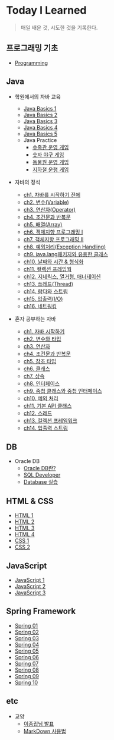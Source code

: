 # Today I Learned

> 매일 배운 것, 시도한 것을 기록한다.

## 프로그래밍 기초
- [Programming](https://github.com/paikjonghun/TIL/blob/main/Java/Programming.md)

## Java

- 학원에서의 자바 교육
  - [Java Basics 1](https://github.com/paikjonghun/TIL/blob/main/Java/Java-Basics/Java-Basics1.md)
  - [Java Basics 2](https://github.com/paikjonghun/TIL/blob/main/Java/Java-Basics/Java-Basics2.md)
  - [Java Basics 3](https://github.com/paikjonghun/TIL/blob/main/Java/Java-Basics/Java-Basics3.md)
  - [Java Basics 4](https://github.com/paikjonghun/TIL/blob/main/Java/Java-Basics/Java-Basics4.md)
  - [Java Basics 5](https://github.com/paikjonghun/TIL/blob/main/Java/Java-Basics/Java-Basics5.md)
  - Java Practice
      - [수족관 운영 게임](https://github.com/paikjonghun/TIL/blob/main/Java/Java-Practice/Fish-Port.md)
      - [숫자 야구 게임](https://github.com/paikjonghun/TIL/blob/main/Java/Java-Practice/Number-Baseball.md)
      - [동물원 운영 게임](https://github.com/paikjonghun/TIL/blob/main/Java/Java-Practice/Zoo.md)
      - [지하철 운행 게임](https://github.com/paikjonghun/TIL/blob/main/Java/Java-Practice/subway.md)

- 자바의 정석
  - [ch1. 자바를 시작하기 전에](https://github.com/paikjonghun/TIL/blob/main/Java/%EC%9E%90%EB%B0%94%EC%9D%98-%EC%A0%95%EC%84%9D/ch1.md)
  - [ch2. 변수(Variable)](https://github.com/paikjonghun/TIL/blob/main/Java/%EC%9E%90%EB%B0%94%EC%9D%98-%EC%A0%95%EC%84%9D/ch2.md)
  - [ch3. 연산자(Operator)](https://github.com/paikjonghun/TIL/blob/main/Java/%EC%9E%90%EB%B0%94%EC%9D%98-%EC%A0%95%EC%84%9D/ch3.md)
  - [ch4. 조건문과 반복문](https://github.com/paikjonghun/TIL/blob/main/Java/%EC%9E%90%EB%B0%94%EC%9D%98-%EC%A0%95%EC%84%9D/ch4.md)
  - [ch5. 배열(Array)](https://github.com/paikjonghun/TIL/blob/main/Java/%EC%9E%90%EB%B0%94%EC%9D%98-%EC%A0%95%EC%84%9D/ch5.md)
  - [ch6. 객체지향 프로그래밍 I](https://github.com/paikjonghun/TIL/blob/main/Java/%EC%9E%90%EB%B0%94%EC%9D%98-%EC%A0%95%EC%84%9D/ch6.md)
  - [ch7. 객체지향 프로그래밍 II](https://github.com/paikjonghun/TIL/blob/main/Java/%EC%9E%90%EB%B0%94%EC%9D%98-%EC%A0%95%EC%84%9D/ch7.md)
  - [ch8. 예외처리(Exception Handling)](https://github.com/paikjonghun/TIL/blob/main/Java/%EC%9E%90%EB%B0%94%EC%9D%98-%EC%A0%95%EC%84%9D/ch8.md)
  - [ch9. java.lang패키지와 유용한 클래스](https://github.com/paikjonghun/TIL/blob/main/Java/%EC%9E%90%EB%B0%94%EC%9D%98-%EC%A0%95%EC%84%9D/ch9.md)
  - [ch10. 날짜와 시간 & 형식화](https://github.com/paikjonghun/TIL/blob/main/Java/%EC%9E%90%EB%B0%94%EC%9D%98-%EC%A0%95%EC%84%9D/ch10.md)
  - [ch11. 컬렉션 프레임웍](https://github.com/paikjonghun/TIL/blob/main/Java/%EC%9E%90%EB%B0%94%EC%9D%98-%EC%A0%95%EC%84%9D/ch11.md)
  - [ch12. 지네릭스, 열거형, 애너테이션](https://github.com/paikjonghun/TIL/blob/main/Java/%EC%9E%90%EB%B0%94%EC%9D%98-%EC%A0%95%EC%84%9D/ch12.md)
  - [ch13. 쓰레드(Thread)](https://github.com/paikjonghun/TIL/blob/main/Java/%EC%9E%90%EB%B0%94%EC%9D%98-%EC%A0%95%EC%84%9D/ch13.md)
  - [ch14. 람다와 스트림](https://github.com/paikjonghun/TIL/blob/main/Java/%EC%9E%90%EB%B0%94%EC%9D%98-%EC%A0%95%EC%84%9D/ch14.md)
  - [ch15. 입출력(I/O)]()
  - [ch16. 네트워킹]()

- 혼자 공부하는 자바
  - [ch1. 자바 시작하기](https://github.com/paikjonghun/TIL/blob/main/Java/%ED%98%BC%EC%9E%90-%EA%B3%B5%EB%B6%80%ED%95%98%EB%8A%94-%EC%9E%90%EB%B0%94/chap01.md)
  - [ch2. 변수와 타입](https://github.com/paikjonghun/TIL/blob/main/Java/%ED%98%BC%EC%9E%90-%EA%B3%B5%EB%B6%80%ED%95%98%EB%8A%94-%EC%9E%90%EB%B0%94/chap02.md)
  - [ch3. 연산자](https://github.com/paikjonghun/TIL/blob/main/Java/%ED%98%BC%EC%9E%90-%EA%B3%B5%EB%B6%80%ED%95%98%EB%8A%94-%EC%9E%90%EB%B0%94/chap03.md)
  - [ch4. 조건문과 반복문](https://github.com/paikjonghun/TIL/blob/main/Java/%ED%98%BC%EC%9E%90-%EA%B3%B5%EB%B6%80%ED%95%98%EB%8A%94-%EC%9E%90%EB%B0%94/chap04.md)
  - [ch5. 참조 타입](https://github.com/paikjonghun/TIL/blob/main/Java/%ED%98%BC%EC%9E%90-%EA%B3%B5%EB%B6%80%ED%95%98%EB%8A%94-%EC%9E%90%EB%B0%94/chap05.md)
  - [ch6. 클래스](https://github.com/paikjonghun/TIL/blob/main/Java/%ED%98%BC%EC%9E%90-%EA%B3%B5%EB%B6%80%ED%95%98%EB%8A%94-%EC%9E%90%EB%B0%94/chap06.md)
  - [ch7. 상속](https://github.com/paikjonghun/TIL/blob/main/Java/%ED%98%BC%EC%9E%90-%EA%B3%B5%EB%B6%80%ED%95%98%EB%8A%94-%EC%9E%90%EB%B0%94/chap07.md)
  - [ch8. 인터페이스](https://github.com/paikjonghun/TIL/blob/main/Java/%ED%98%BC%EC%9E%90-%EA%B3%B5%EB%B6%80%ED%95%98%EB%8A%94-%EC%9E%90%EB%B0%94/chap08.md)
  - [ch9. 중첩 클래스와 중첩 인터페이스](https://github.com/paikjonghun/TIL/blob/main/Java/%ED%98%BC%EC%9E%90-%EA%B3%B5%EB%B6%80%ED%95%98%EB%8A%94-%EC%9E%90%EB%B0%94/chap09.md)
  - [ch10. 예외 처리](https://github.com/paikjonghun/TIL/blob/main/Java/%ED%98%BC%EC%9E%90-%EA%B3%B5%EB%B6%80%ED%95%98%EB%8A%94-%EC%9E%90%EB%B0%94/chap10.md)
  - [ch11. 기본 API 클래스](https://github.com/paikjonghun/TIL/blob/main/Java/%ED%98%BC%EC%9E%90-%EA%B3%B5%EB%B6%80%ED%95%98%EB%8A%94-%EC%9E%90%EB%B0%94/chap11.md)
  - [ch12. 스레드](https://github.com/paikjonghun/TIL/blob/main/Java/%ED%98%BC%EC%9E%90-%EA%B3%B5%EB%B6%80%ED%95%98%EB%8A%94-%EC%9E%90%EB%B0%94/chap12.md)
  - [ch13. 컬렉션 프레임워크]()
  - [ch14. 입출력 스트림]()


## DB

- Oracle DB
  - [Oracle DB란?](https://github.com/paikjonghun/TIL/blob/main/Database/Oracle-Database.md)
  - [SQL Developer](https://github.com/paikjonghun/TIL/blob/main/Database/SQL-Developer.md)
  - [Database 실습](https://github.com/paikjonghun/TIL/blob/main/Database/Oracle-Database-Exam.md)

## HTML & CSS

- [HTML 1](https://github.com/paikjonghun/TIL/blob/main/HTML%26CSS/HTML1.md)
- [HTML 2](https://github.com/paikjonghun/TIL/blob/main/HTML%26CSS/HTML2.md)
- [HTML 3](https://github.com/paikjonghun/TIL/blob/main/HTML%26CSS/HTML3.md)
- [HTML 4](https://github.com/paikjonghun/TIL/blob/main/HTML%26CSS/HTML4.md)
- [CSS 1](https://github.com/paikjonghun/TIL/blob/main/HTML%26CSS/CSS1.md)
- [CSS 2](https://github.com/paikjonghun/TIL/blob/main/HTML%26CSS/CSS2.md)

## JavaScript

- [JavaScript 1](https://github.com/paikjonghun/TIL/blob/main/JavaScript/JavaScript1.md)
- [JavaScript 2](https://github.com/paikjonghun/TIL/blob/main/JavaScript/JavaScript2.md)
- [JavaScript 3](https://github.com/paikjonghun/TIL/blob/main/JavaScript/JavaScript3.md)

## Spring Framework

- [Spring 01](https://github.com/paikjonghun/TIL/blob/main/Spring/Spring01.md)
- [Spring 02](https://github.com/paikjonghun/TIL/blob/main/Spring/Spring02.md)
- [Spring 03](https://github.com/paikjonghun/TIL/blob/main/Spring/Spring03.md)
- [Spring 04](https://github.com/paikjonghun/TIL/blob/main/Spring/Spring04.md)
- [Spring 05](https://github.com/paikjonghun/TIL/blob/main/Spring/Spring05.md)
- [Spring 06](https://github.com/paikjonghun/TIL/blob/main/Spring/Spring06.md)
- [Spring 07](https://github.com/paikjonghun/TIL/blob/main/Spring/Spring07.md)
- [Spring 08](https://github.com/paikjonghun/TIL/blob/main/Spring/Spring08.md)
- [Spring 09](https://github.com/paikjonghun/TIL/blob/main/Spring/Spring09.md)
- [Spring 10](https://github.com/paikjonghun/TIL/blob/main/Spring/Spring10.md)


## etc

- 교양
    - [이종립님 발표](https://github.com/paikjonghun/TIL/blob/main/%EA%B5%90%EC%96%91/HowToGrow.md)
    - [MarkDown 사용법](https://github.com/paikjonghun/TIL/blob/main/etc/MarkDown.md)



